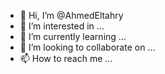 - 👋 Hi, I’m @AhmedEltahry
- 👀 I’m interested in ...
- 🌱 I’m currently learning ...
- 💞️ I’m looking to collaborate on ...
- 📫 How to reach me ...

<!---
AhmedEltahry/AhmedEltahry is a ✨ special ✨ repository because its `README.md` (this file) appears on your GitHub profile.
You can click the Preview link to take a look at your changes.
--->
